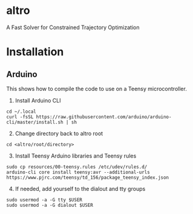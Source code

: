 # altro
A Fast Solver for Constrained Trajectory Optimization

# Installation

## Arduino
This shows how to compile the code to use on a Teensy microcontroller.

1. Install Arduino CLI
```shell
cd ~/.local
curl -fsSL https://raw.githubusercontent.com/arduino/arduino-cli/master/install.sh | sh
```
2. Change directory back to altro root
```shell
cd <altro/root/directory>
```
3. Install Teensy Arduino libraries and Teensy rules
```shell
sudo cp resources/00-teensy.rules /etc/udev/rules.d/
arduino-cli core install teensy:avr --additional-urls https://www.pjrc.com/teensy/td_156/package_teensy_index.json
```
4.  If needed, add yourself to the dialout and tty groups
```shell
sudo usermod -a -G tty $USER 
sudo usermod -a -G dialout $USER 
```

